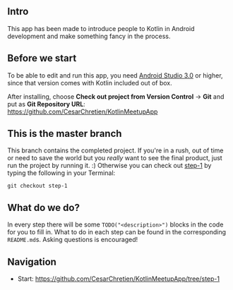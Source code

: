 ## Intro
This app has been made to introduce people to Kotlin in Android development and make something fancy in the process.

## Before we start
To be able to edit and run this app, you need [Android Studio 3.0](https://developer.android.com/studio/index.html) or higher, since that version comes with Kotlin included out of box.

After installing, choose **Check out project from Version Control** -> **Git** and put as **Git Repository URL**: https://github.com/CesarChretien/KotlinMeetupApp

## This is the master branch
This branch contains the completed project. If you're in a rush, out of time or need to save the world but you *really* want to see the final product, just run the project by running it. :) Otherwise you can check out [step-1](https://github.com/CesarChretien/KotlinMeetupApp/tree/step-1) by typing the following in your Terminal:

`git checkout step-1`

## What do we do?
In every step there will be some `TODO("<description>")` blocks in the code for you to fill in. What to do in each step can be found in the corresponding `README.md`s. Asking questions is encouraged!

## Navigation
* Start: https://github.com/CesarChretien/KotlinMeetupApp/tree/step-1
